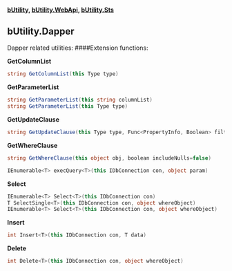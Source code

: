 #### [bUtility](../README.md), [bUtility.WebApi](docs/butility.WebApi.md), [bUtility.Sts](butility.sts.md)

## bUtility.Dapper
Dapper related utilities:
####Extension functions:

**GetColumnList**
```c#
string GetColumnList(this Type type)
```

**GetParameterList**
```c#
string GetParameterList(this string columnList)
string GetParameterList(this Type type)
```

**GetUpdateClause**
```c#
string GetUpdateClause(this Type type, Func<PropertyInfo, Boolean> filter = null)
```

**GetWhereClause**
```c#
string GetWhereClause(this object obj, boolean includeNulls=false)
```

```c#
IEnumerable<T> execQuery<T>(this IDbConnection con, object param)
```

**Select**
```c#
IEnumerable<T> Select<T>(this IDbConnection con)
T SelectSingle<T>(this IDbConnection con, object whereObject)
IEnumerable<T> Select<T>(this IDbConnection con, object whereObject)
```

**Insert**
```c#
int Insert<T>(this IDbConnection con, T data)
```

**Delete**
```c#
int Delete<T>(this IDbConnection con, object whereObject)
```
